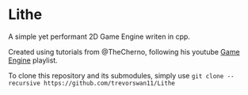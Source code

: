 # Lithe
A simple yet performant 2D Game Engine writen in cpp.

Created using tutorials from @TheCherno, following his youtube [Game Engine](https://youtube.com/playlist?list=PLlrATfBNZ98dC-V-N3m0Go4deliWHPFwT&si=kckg7OHeOGi6MB3z) playlist.

To clone this repository and its submodules, simply use `git clone --recursive https://github.com/trevorswan11/Lithe`
